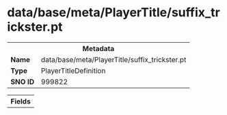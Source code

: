 <h1>data/base/meta/PlayerTitle/suffix_trickster.pt</h1><table><tr><th colspan="100%">Metadata</th></tr><tr><td><b>Name</b></td><td>data/base/meta/PlayerTitle/suffix_trickster.pt</td></tr><tr><td><b>Type</b></td><td>PlayerTitleDefinition</td></tr><tr><td><b>SNO ID</b></td><td>999822</td></tr></table>

<table><tr><th colspan="100%">Fields</th></tr></table>

